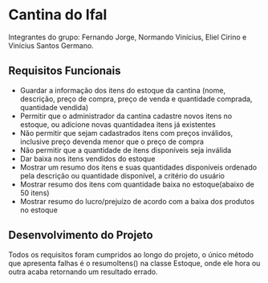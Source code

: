 # Cantina do Ifal

Integrantes do grupo: Fernando Jorge, Normando Vinícius, Eliel Cirino e Vinícius Santos Germano. 

## Requisitos Funcionais

<ul>
  <li>Guardar a informação dos itens do estoque da cantina (nome, descrição, preço de compra, preço de venda e
quantidade comprada, quantidade vendida)</li>
  <li>Permitir que o administrador da cantina cadastre novos itens no estoque, ou adicione novas quantidadea itens já
existentes</li>
  <li>Não permitir que sejam cadastrados itens com preços inválidos, inclusive preço devenda menor que o preço de
compra</li>
  <li>Não permitir que a quantidade de itens disponíveis seja inválida</li>
  <li>Dar baixa nos itens vendidos do estoque</li>
  <li>Mostrar um resumo dos itens e suas quantidades disponíveis ordenado pela descrição ou quantidade disponível, a
critério do usuário</li>
  <li>Mostrar resumo dos itens com quantidade baixa no estoque(abaixo de 50 itens)</li>
  <li>Mostrar resumo do lucro/prejuízo de acordo com a baixa dos produtos no estoque</li>
</ul>

## Desenvolvimento do Projeto

Todos os requisitos foram cumpridos ao longo do projeto, o único método que apresenta falhas é o resumoItens() na classe Estoque, onde ele hora ou outra acaba retornando um resultado errado. 

